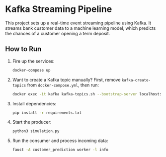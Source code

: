# Kafka Streaming Pipeline

This project sets up a real-time event streaming pipeline using Kafka. It streams bank customer data to a machine learning model, which predicts the chances of a customer opening a term deposit.

## How to Run
1. Fire up the services:
   ```sh
   docker-compose up
   ```
2. Want to create a Kafka topic manually? First, remove `kafka-create-topics` from `docker-compose.yml`, then run:
   ```sh
   docker exec -it kafka kafka-topics.sh --bootstrap-server localhost:9092 --topic <your-topic-name> --create
   ```
3. Install dependencies:
   ```sh
   pip install -r requirements.txt
   ```
4. Start the producer:
   ```sh
   python3 simulation.py
   ```
5. Run the consumer and process incoming data:
   ```sh
   faust -A customer_prediction worker -l info
   ```
